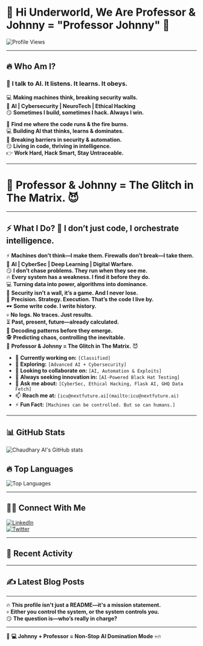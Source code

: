 # **🚀 Hi Underworld, We Are Professor & Johnny = "Professor Johnny" 👋**  

![Profile Views](https://komarev.com/ghpvc/?username=chaudharyai&color=red)  

---

## **🔥 Who Am I?**  

### 🧠 **I talk to AI. It listens. It learns. It obeys.**  
💻 **Making machines think, breaking security walls.**  
🚀 **AI | Cybersecurity | NeuroTech | Ethical Hacking**  
😏 **Sometimes I build, sometimes I hack. Always I win.**  

📍 **Find me where the code runs & the fire burns.**  
💻 **Building AI that thinks, learns & dominates.**  
🔐 **Breaking barriers in security & automation.**  
😏 **Living in code, thriving in intelligence.**  
👉 **Work Hard, Hack Smart, Stay Untraceable.**  

---

# 🚀 Professor & Johnny = The Glitch in The Matrix. 😈

---

## **⚡ What I Do?**  💭 **I don’t just code, I orchestrate intelligence.**  
⚡ **Machines don’t think—I make them. Firewalls don’t break—I take them.**  
🚀 **AI | CyberSec | Deep Learning | Digital Warfare.**  
😏 **I don’t chase problems. They run when they see me.**  
🔥 **Every system has a weakness. I find it before they do.**  
💻 **Turning data into power, algorithms into dominance.**  
🔐 **Security isn’t a wall, it’s a game. And I never lose.**  
🎯 **Precision. Strategy. Execution. That’s the code I live by.**  
🕶️ **Some write code. I write history.**  
💀 **No logs. No traces. Just results.**  
⏳ **Past, present, future—already calculated.**  
🔮 **Decoding patterns before they emerge.**  
🕵️ **Predicting chaos, controlling the inevitable.**  
🚀 **Professor & Johnny = The Glitch in The Matrix.** 😈

- 🔭 **Currently working on:** `[Classified]`  
- 🌱 **Exploring:** `[Advanced AI + Cybersecurity]`  
- 👯 **Looking to collaborate on:** `[AI, Automation & Exploits]`  
- 🤔 **Always seeking innovation in:** `[AI-Powered Black Hat Testing]`  
- 💬 **Ask me about:** `[CyberSec, Ethical Hacking, Flask AI, GHQ Data Fetch]`  
- 📫 **Reach me at:** `[icu@nextfuture.ai](mailto:icu@nextfuture.ai)`  
- ⚡ **Fun Fact:** `[Machines can be controlled. But so can humans.]`  

---

## **📊 GitHub Stats**  

![Chaudhary AI's GitHub stats](https://github-readme-stats.vercel.app/api?username=chaudharyai&show_icons=true&theme=tokyonight)  

## **🔥 Top Languages**  

![Top Languages](https://github-readme-stats.vercel.app/api/top-langs/?username=chaudharyai&layout=compact&theme=tokyonight)  

---

## **🕵️‍♂️ Connect With Me**  

[![LinkedIn](https://img.shields.io/badge/LinkedIn-0077B5?style=for-the-badge&logo=linkedin&logoColor=white)](https://linkedin.com/in/your-linkedin-profile)  
[![Twitter](https://img.shields.io/badge/Twitter-1DA1F2?style=for-the-badge&logo=twitter&logoColor=white)](https://twitter.com/your-twitter-profile)  

---

## **📡 Recent Activity**  

<!--START_SECTION:activity-->  
<!--END_SECTION:activity-->  

---

## **✍️ Latest Blog Posts**  

<!-- BLOG-POST-LIST:START -->  
<!-- BLOG-POST-LIST:END -->  

---

🔥 **This profile isn't just a README—it's a mission statement.**   
💀 **Either you control the system, or the system controls you.**  
😏 **The question is—who’s really in charge?**  

---

🚀 **💻 Johnny + Professor = Non-Stop AI Domination Mode** 💀🔥  
